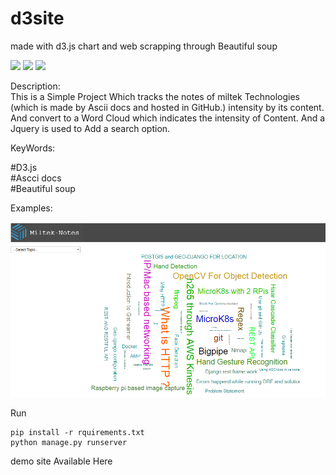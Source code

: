 # d3site
made with d3.js chart and web scrapping through Beautiful soup 

![](https://img.shields.io/badge/Beautiful%20Soup-Word%20Cloud-yellowgreen)
![](https://img.shields.io/badge/D3.js-Word%20Cloud-green)
![](https://img.shields.io/badge/AsciiDoc-Documentation-red)



Description:  <br />
This is a Simple Project Which tracks the notes of miltek Technologies (which is made by Ascii docs and hosted in GitHub.) intensity by its content. 
And convert to a Word Cloud which indicates the intensity of Content. And a Jquery is used to Add a search option.


KeyWords:

#D3.js  <br />
#Ascci docs  <br />
#Beautiful soup <br />


Examples:

![](https://github.com/Firos333/d3site/blob/master/images/Untitled.png?raw=true)

Run 
```console
pip install -r rquirements.txt
python manage.py runserver
```
demo site Available Here[](https://miltek-notes.herokuapp.com/)
